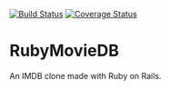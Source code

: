 [![Build Status](https://travis-ci.org/Kalimaha/RubyMovieDB.svg?branch=master)](https://travis-ci.org/Kalimaha/RubyMovieDB)
[![Coverage Status](https://coveralls.io/repos/github/Kalimaha/RubyMovieDB/badge.svg?branch=master)](https://coveralls.io/github/Kalimaha/RubyMovieDB?branch=master)

# RubyMovieDB
An IMDB clone made with Ruby on Rails.
